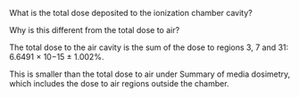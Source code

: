 
What is the total dose deposited to the ionization chamber cavity? 

Why is this different from the total dose to air?

The total dose to the air cavity is the sum of the dose to regions 3, 7 and 31: 6.6491 × 10−15 ± 1.002%.

This is smaller than the total dose to air under Summary of media dosimetry, 
which includes the dose to air regions outside the chamber.
